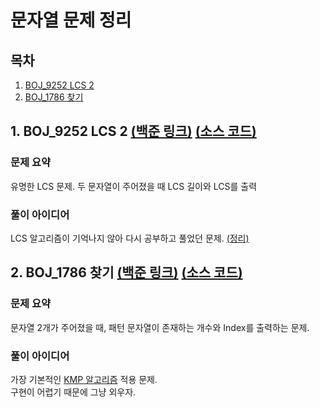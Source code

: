 # 문자열 문제 정리

## 목차

1. [BOJ_9252 LCS 2](#1-boj_9252-lcs-2-백준-링크-소스-코드)
1. [BOJ_1786 찾기](#2-boj_1786-찾기-백준-링크-소스-코드)

## 1. BOJ_9252 LCS 2 [(백준 링크)](https://www.acmicpc.net/problem/9252) [(소스 코드)](https://github.com/rldnjs7723/CodingTest/blob/main/BOJ/9000/Main_9252.java)

### 문제 요약

유명한 LCS 문제. 두 문자열이 주어졌을 때 LCS 길이와 LCS를 출력

### 풀이 아이디어

LCS 알고리즘이 기억나지 않아 다시 공부하고 풀었던 문제. [(정리)](https://github.com/rldnjs7723/CodingTest/#longest-common-subsequence-lcs-9252)

## 2. BOJ_1786 찾기 [(백준 링크)](https://www.acmicpc.net/problem/1786) [(소스 코드)](https://github.com/rldnjs7723/CodingTest/blob/main/BOJ/1000/Main_1786.java)

### 문제 요약

문자열 2개가 주어졌을 때, 패턴 문자열이 존재하는 개수와 Index를 출력하는 문제.

### 풀이 아이디어

가장 기본적인 [KMP 알고리즘](https://github.com/rldnjs7723/CodingTest#knuth-morris-pratt-kmp-pattern-matching) 적용 문제.  
구현이 어렵기 때문에 그냥 외우자.
